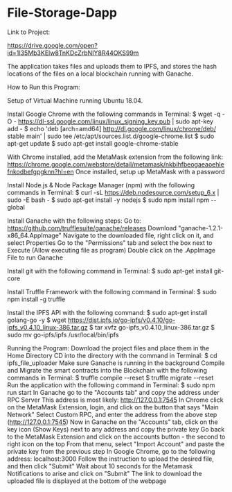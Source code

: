 # File-Storage-Dapp
Link to Project:

https://drive.google.com/open?id=1I35Mb3KElw8TnKDcZrbNIY8R44OKS99m

The application takes files and uploads them to IPFS, and stores the hash locations of the files on a local blockchain running with Ganache.




How to Run this Program:

Setup of Virtual Machine running Ubuntu 18.04.

Install Google Chrome with the following commands in Terminal:
	$ wget -q -O - https://dl-ssl.google.com/linux/linux_signing_key.pub | sudo apt-key add -
	$ echo 'deb [arch=amd64] http://dl.google.com/linux/chrome/deb/ stable main' | sudo tee /etc/apt/sources.list.d/google-chrome.list
	$ sudo apt-get update 
	$ sudo apt-get install google-chrome-stable

With Chrome installed, add the MetaMask extension from the following link:
	https://chrome.google.com/webstore/detail/metamask/nkbihfbeogaeaoehlefnkodbefgpgknn?hl=en
	Once installed, setup up MetaMask with a password

Install Node.js & Node Package Manager (npm) with the following commands in Terminal:
	$ curl -sL https://deb.nodesource.com/setup_6.x | sudo -E bash -
	$ sudo apt-get install -y nodejs
	$ sudo npm install npm --global

Install Ganache with the following steps:
	Go to: https://github.com/trufflesuite/ganache/releases
	Download "ganache-1.2.1-x86_64.AppImage"
		Navigate to the downloaded file, right click on it, and select Properties
		Go to the "Permissions" tab and select the box next to Execute (Allow executing file as program)
	Double click on the .AppImage File to run Ganache

Install git with the following command in Terminal:
	$ sudo apt-get install git-core

Install Truffle Framework with the following command in Terminal:
	$ sudo npm install -g truffle

Install the IPFS API with the following command:
	$ sudo apt-get install golang-go -y
	$ wget https://dist.ipfs.io/go-ipfs/v0.4.10/go-ipfs_v0.4.10_linux-386.tar.gz
	$ tar xvfz go-ipfs_v0.4.10_linux-386.tar.gz
	$ sudo mv go-ipfs/ipfs /usr/local/bin/ipfs

Running the Program:
	Download the project files and place them in the Home Directory
	CD into the directory with the command in Terminal:
		$ cd ipfs_file_uploader
	Make sure Ganache is running in the background
	Compile and Migrate the smart contracts into the Blockchain with the following commands in Terminal:
		$ truffle compile --reset
		$ truffle migrate --reset
	Run the application with the following command in Terminal:
		$ sudo npm run start
	In Ganache go to the "Accounts tab" and copy the address under RPC Server
		This address is most likely: http://127.0.0.1:7545
		In Chrome click on the MetaMask Extension, login, and click on the button that says "Main Network"
			Select Custom RPC, and enter the address from the above step (http://127.0.0.1:7545)
	Now in Ganache on the "Accounts" tab, click on the key icon (Show Keys) next to any address and copy the private key
	Go back to the MetaMask Extension and click on the accounts button - the second to right icon on the top
		From that menu, select "Import Account" and paste the private key from the previous step
	In Google Chrome, go to the following address:
		localhost:3000
	Follow the instruction to upload the desired file, and then click "Submit"
	Wait about 10 seconds for the Metamask Notifications to arise and click on "Submit"
	The link to download the uploaded file is displayed at the bottom of the webpage

